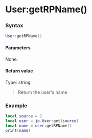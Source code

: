 # User:getRPName()

### Syntax
```lua
User:getRPName()
```
#### Parameters
None.

#### Return value
Type: *string*
> Return the user's name
  

### Example
```lua
local source = 1
local user = jo.User:get(source)
local name = user:getRPName()
print(name)
```